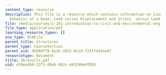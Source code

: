 ```yaml
---
content_type: resource
description: This file is a resource which contains information on Linear elastic
  behavior of a beam, Load versus Displacement and Stress  versus Load.
file: /media/courses/1-101-introduction-to-civil-and-environmental-engineering-design-i-fall-2006/e59eadb0237349eb962c443290edf855_3bresults.pdf
file_type: application/pdf
learning_resource_types: []
ocw_type: OCWFile
parent_title: Structures
parent_type: CourseSection
parent_uid: d588dff9-8a1b-2022-8c19-f23ffd42ae97
resourcetype: Document
title: 3bresults.pdf
uid: e59eadb0-2373-49eb-962c-443290edf855
---
```

